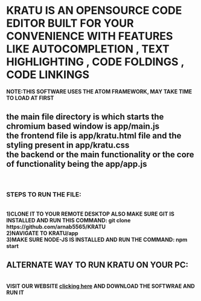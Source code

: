 <h1>KRATU IS AN OPENSOURCE CODE EDITOR BUILT FOR YOUR CONVENIENCE WITH FEATURES LIKE AUTOCOMPLETION , TEXT HIGHLIGHTING , CODE FOLDINGS , CODE LINKINGS 
<br></h1>
<b>NOTE:THIS SOFTWARE USES THE ATOM FRAMEWORK, MAY TAKE TIME TO LOAD AT FIRST</b>
<br>
<h2>the main file directory is which starts the chromium based window is app/main.js 
<br>
the frontend file is app/kratu.html file and the styling present in app/kratu.css
<br>
the backend or the main functionality or the core of functionality being the app/app.js
</h2>
<br>
<h3>STEPS TO RUN THE FILE:</h3>
<br>
  <b>1)CLONE IT TO YOUR REMOTE DESKTOP ALSO MAKE SURE GIT IS INSTALLED AND RUN THIS COMMAND: git clone https://github.com/arnab5565/KRATU
    <br>
    2)NAVIGATE TO KRATU/app
    <br>
    3)MAKE SURE NODE-JS IS INSTALLED AND RUN THE COMMAND: npm start 
  </b>
  <h2>ALTERNATE WAY TO RUN KRATU ON YOUR PC:</h2>
  <br>
  <b>VISIT OUR WEBSITE <a href="https://kratucommunity.web.app">clicking here</a> AND DOWNLOAD THE SOFTWRAE AND RUN IT</b>
